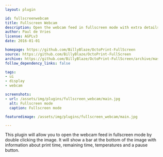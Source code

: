 ```yaml
---
layout: plugin

id: fullscreenwebcam
title: Fullscreen Webcam
description: Open the webcam feed in fullscreen mode with extra details about the printjob
author: Paul de Vries
license: AGPLv3
date: 2016-01-01

homepage: https://github.com/BillyBlaze/OctoPrint-FullScreen
source: https://github.com/BillyBlaze/OctoPrint-FullScreen
archive: https://github.com/BillyBlaze/OctoPrint-FullScreen/archive/master.zip
follow_dependency_links: false

tags:
- ui
- display
- webcam

screenshots:
- url: /assets/img/plugins/fullscreen_webcam/main.jpg
  alt: Fullscreen mode
  caption: Fullscreen mode

featuredimage: /assets/img/plugins/fullscreen_webcam/main.jpg

---
```

This plugin will allow you to open the webcam feed in fullscreen mode by double clicking the image. It will show a bar at the bottom of the image with information about print time, remaining time, temperatures and a pause button.